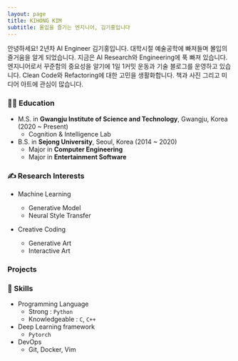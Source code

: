 ```yaml
---
layout: page
title: KIHONG KIM
subtitle: 몰입을 즐기는 엔지니어, 김기홍입니다
---
```


안녕하세요! 2년차 AI Engineer 김기홍입니다. 대학시절 예술공학에 빠져들며 몰입의 즐거움을 알게 되었습니다. 지금은 AI Research와 Engineering에 푹 빠져 있습니다. 엔지니어로서 꾸준함의 중요성을 알기에 1일 1커밋 운동과 기술 블로그를 운영하고 있습니다. Clean Code와 Refactoring에 대한 고민을 생활화합니다. 책과 사진 그리고 미디어 아트에 관심이 많습니다.


### 🙋‍♂️ Education  
- M.S. in **Gwangju Institute of Science and Technology**, Gwangju, Korea (2020 ~ Present)
  - Cognition & Intelligence Lab
- B.S. in **Sejong University**, Seoul, Korea (2014 ~ 2020)
  - Major in **Computer Engineering**
  - Major in **Entertainment Software**


### ✍ Research Interests  
- Machine Learning
  - Generative Model
  - Neural Style Transfer

- Creative Coding
  - Generative Art
  - Interactive Art

### Projects

### 📄 Skills
- Programming Language
  - Strong : `Python`
  - Knowledgeable : `C`, `C++`
- Deep Learning framework
  - `Pytorch`
- DevOps
  - Git, Docker, Vim
